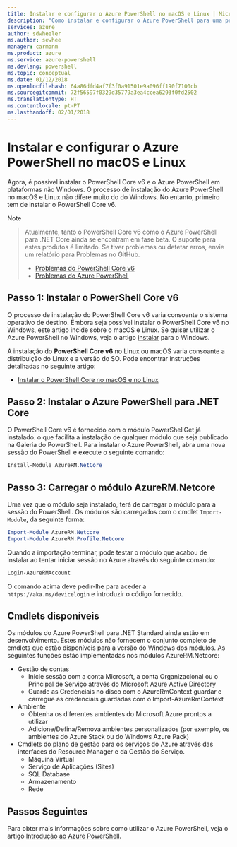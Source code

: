 ```yaml
---
title: Instalar e configurar o Azure PowerShell no macOS e Linux | Microsoft Docs
description: "Como instalar e configurar o Azure PowerShell para uma primeira utilização no macOS e Linux."
services: azure
author: sdwheeler
ms.author: sewhee
manager: carmonm
ms.product: azure
ms.service: azure-powershell
ms.devlang: powershell
ms.topic: conceptual
ms.date: 01/12/2018
ms.openlocfilehash: 64a86dfd4af7f3f0a91501e9a096ff190f7100cb
ms.sourcegitcommit: 72f56597f0329d35779a3ea4ccea6293f0fd2502
ms.translationtype: HT
ms.contentlocale: pt-PT
ms.lasthandoff: 02/01/2018
---
```

# <a name="install-and-configure-azure-powershell-on-macos-and-linux"></a>Instalar e configurar o Azure PowerShell no macOS e Linux

Agora, é possível instalar o PowerShell Core v6 e o Azure PowerShell em plataformas não Windows.
O processo de instalação do Azure PowerShell no macOS e Linux não difere muito do do Windows. No entanto, primeiro tem de instalar o PowerShell Core v6.

> [!NOTE]

> Atualmente, tanto o PowerShell Core v6 como o Azure PowerShell para .NET Core ainda se encontram em fase beta.
> O suporte para estes produtos é limitado. Se tiver problemas ou detetar erros, envie um relatório para Problemas no GitHub.
>
> * [Problemas do PowerShell Core v6](https://github.com/PowerShell/PowerShell/issues)
> * [Problemas do Azure PowerShell](https://github.com/azure/azure-docs-powershell/issues)

## <a name="step-1-install-powershell-core-v6"></a>Passo 1: Instalar o PowerShell Core v6

O processo de instalação do PowerShell Core v6 varia consoante o sistema operativo de destino.
Embora seja possível instalar o PowerShell Core v6 no Windows, este artigo incide sobre o macOS e Linux. Se quiser utilizar o Azure PowerShell no Windows, veja o artigo [instalar](./install-azurerm-ps.md) para o Windows.

A instalação do **PowerShell Core v6** no Linux ou macOS varia consoante a distribuição do Linux e a versão do SO.
Pode encontrar instruções detalhadas no seguinte artigo:

- [Instalar o PowerShell Core no macOS e no Linux](/powershell/scripting/setup/installing-powershell-core-on-macos-and-linux)

## <a name="step-2-install-azure-powershell-for-net-core"></a>Passo 2: Instalar o Azure PowerShell para .NET Core

O PowerShell Core v6 é fornecido com o módulo PowerShellGet já instalado. o que facilita a instalação de qualquer módulo que seja publicado na Galeria do PowerShell. Para instalar o Azure PowerShell, abra uma nova sessão do PowerShell e execute o seguinte comando:

```powershell
Install-Module AzureRM.NetCore
```

## <a name="step-3-load-the-azurermnetcore-module"></a>Passo 3: Carregar o módulo AzureRM.Netcore

Uma vez que o módulo seja instalado, terá de carregar o módulo para a sessão do PowerShell. Os módulos são carregados com o cmdlet `Import-Module`, da seguinte forma:

```powershell
Import-Module AzureRM.Netcore
Import-Module AzureRM.Profile.Netcore
```

Quando a importação terminar, pode testar o módulo que acabou de instalar ao tentar iniciar sessão no Azure através do seguinte comando:

```powershell
Login-AzureRMAccount
```

O comando acima deve pedir-lhe para aceder a `https://aka.ms/devicelogin` e introduzir o código fornecido.

## <a name="available-cmdlets"></a>Cmdlets disponíveis

Os módulos do Azure PowerShell para .NET Standard ainda estão em desenvolvimento. Estes módulos não fornecem o conjunto completo de cmdlets que estão disponíveis para a versão do Windows dos módulos. As seguintes funções estão implementadas nos módulos AzureRM.Netcore:

* Gestão de contas
  - Inicie sessão com a conta Microsoft, a conta Organizacional ou o Principal de Serviço através do Microsoft Azure Active Directory
  - Guarde as Credenciais no disco com o AzureRmContext guardar e carregue as credenciais guardadas com o Import-AzureRmContext
* Ambiente
  - Obtenha os diferentes ambientes do Microsoft Azure prontos a utilizar
  - Adicione/Defina/Remova ambientes personalizados (por exemplo, os ambientes do Azure Stack ou do Windows Azure Pack)
* Cmdlets do plano de gestão para os serviços do Azure através das interfaces do Resource Manager e da Gestão do Serviço.
  - Máquina Virtual
  - Serviço de Aplicações (Sites)
  - SQL Database
  - Armazenamento
  - Rede

## <a name="next-steps"></a>Passos Seguintes

Para obter mais informações sobre como utilizar o Azure PowerShell, veja o artigo [Introdução ao Azure PowerShell](get-started-azureps.md).
